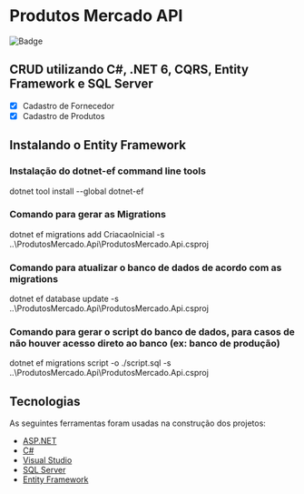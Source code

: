 # Produtos Mercado API

![Badge](https://img.shields.io/badge/Marcos%20Dias%20Vendramini-ASP.NET%20C%23-red)

## CRUD utilizando C#, .NET 6, CQRS, Entity Framework e SQL Server

- [x] Cadastro de Fornecedor
- [x] Cadastro de Produtos

## Instalando o Entity Framework

### Instalação do dotnet-ef command line tools
dotnet tool install --global dotnet-ef

### Comando para gerar as Migrations
dotnet ef migrations add CriacaoInicial -s ..\ProdutosMercado.Api\ProdutosMercado.Api.csproj

### Comando para atualizar o banco de dados de acordo com as migrations
dotnet ef database update -s ..\ProdutosMercado.Api\ProdutosMercado.Api.csproj

### Comando para gerar o script do banco de dados, para casos de não houver acesso direto ao banco (ex: banco de produção)
dotnet ef migrations script -o ./script.sql -s ..\ProdutosMercado.Api\ProdutosMercado.Api.csproj

## Tecnologias

As seguintes ferramentas foram usadas na construção dos projetos:

- [ASP.NET](https://dotnet.microsoft.com/apps/aspnet)
- [C#](https://docs.microsoft.com/pt-br/dotnet/csharp/)
- [Visual Studio](https://visualstudio.microsoft.com/pt-br/)
- [SQL Server](https://www.microsoft.com/pt-br/sql-server/sql-server-downloads)
- [Entity Framework](https://docs.microsoft.com/pt-br/ef/)
